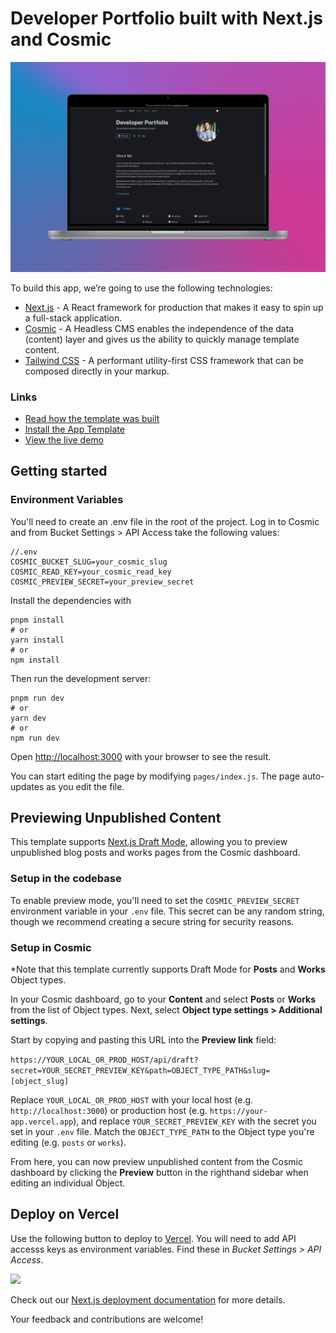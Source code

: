 # Developer Portfolio built with Next.js and Cosmic

![Screenshot of the Cosmic Developer Porfolio application template](/public/images/dev-portfolio.png)

To build this app, we’re going to use the following technologies:

- [Next.js](https://nextjs.org/docs) - A React framework for production that makes it easy to spin up a full-stack application.
- [Cosmic](https://www.cosmicjs.com/) - A Headless CMS enables the independence of the data (content) layer and gives us the ability to quickly manage template content.
- [Tailwind CSS](https://tailwindcss.com/) - A performant utility-first CSS framework that can be composed directly in your markup.

### Links

- [Read how the template was built](https://www.cosmicjs.com/blog/creating-a-developer-portfolio-with-nextjs-and-cosmic)
- [Install the App Template](https://www.cosmicjs.com/marketplace/templates/developer-portfolio)
- [View the live demo](https://nextjs-developer-portfolio-cms.vercel.app/)

## Getting started

### Environment Variables

You'll need to create an .env file in the root of the project. Log in to Cosmic and from Bucket Settings > API Access take the following values:

```
//.env
COSMIC_BUCKET_SLUG=your_cosmic_slug
COSMIC_READ_KEY=your_cosmic_read_key
COSMIC_PREVIEW_SECRET=your_preview_secret
```

Install the dependencies with

```
pnpm install
# or
yarn install
# or
npm install
```

Then run the development server:

```
pnpm run dev
# or
yarn dev
# or
npm run dev
```

Open [http://localhost:3000](http://localhost:3000) with your browser to see the result.

You can start editing the page by modifying `pages/index.js`. The page auto-updates as you edit the file.

## Previewing Unpublished Content

This template supports [Next.js Draft Mode](https://nextjs.org/docs/app/building-your-application/configuring/draft-mode), allowing you to preview unpublished blog posts and works pages from the Cosmic dashboard.

### Setup in the codebase

To enable preview mode, you'll need to set the `COSMIC_PREVIEW_SECRET` environment variable in your `.env` file. This secret can be any random string, though we recommend creating a secure string for security reasons.

### Setup in Cosmic

\*Note that this template currently supports Draft Mode for **Posts** and **Works** Object types.

In your Cosmic dashboard, go to your **Content** and select **Posts** or **Works** from the list of Object types. Next, select **Object type settings > Additional settings**.

Start by copying and pasting this URL into the **Preview link** field:

`https://YOUR_LOCAL_OR_PROD_HOST/api/draft?secret=YOUR_SECRET_PREVIEW_KEY&path=OBJECT_TYPE_PATH&slug=[object_slug]`

Replace `YOUR_LOCAL_OR_PROD_HOST` with your local host (e.g. `http://localhost:3000`) or production host (e.g. `https://your-app.vercel.app`), and replace `YOUR_SECRET_PREVIEW_KEY` with the secret you set in your `.env` file. Match the `OBJECT_TYPE_PATH` to the Object type you're editing (e.g. `posts` or `works`).

From here, you can now preview unpublished content from the Cosmic dashboard by clicking the **Preview** button in the righthand sidebar when editing an individual Object.

## Deploy on Vercel

<p>Use the following button to deploy to <a href="https://vercel.com/" rel="noopener noreferrer" target="_blank">Vercel</a>. You will need to add API accesss keys as environment variables. Find these in <em>Bucket Settings &gt; API Access</em>.</p>
<p>
<a href="https://vercel.com/new/clone?env=COSMIC_BUCKET_SLUG%2CCOSMIC_READ_KEY%2CCOSMIC_PREVIEW_SECRET&repository-url=https%3A%2F%2Fgithub.com%2Fcosmicjs%2Fnextjs-developer-portfolio%2Ftree%2Fapi-v3" rel="noopener noreferrer" target="_blank"><img src="https://cdn.cosmicjs.com/d3f0d5e0-c064-11ea-9a05-6f8a16b0b14c-deploy-to-vercel.svg" style="width: 100px;" class="fr-fic fr-dib fr-fil"></a>
</p>

Check out our [Next.js deployment documentation](https://nextjs.org/docs/deployment) for more details.

Your feedback and contributions are welcome!
